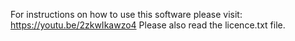 For instructions on how to use this software please visit: https://youtu.be/2zkwIkawzo4
Please also read the licence.txt file.
